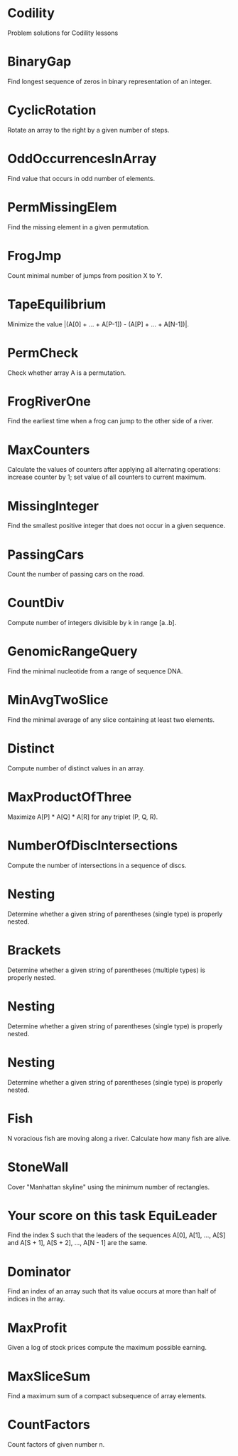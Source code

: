 # Codility

Problem solutions for Codility lessons

# BinaryGap
Find longest sequence of zeros in binary representation of an integer.

# CyclicRotation
Rotate an array to the right by a given number of steps.

# OddOccurrencesInArray
Find value that occurs in odd number of elements.

# PermMissingElem
Find the missing element in a given permutation.

# FrogJmp
Count minimal number of jumps from position X to Y.

# TapeEquilibrium
Minimize the value |(A[0] + ... + A[P-1]) - (A[P] + ... + A[N-1])|.

# PermCheck
Check whether array A is a permutation.

# FrogRiverOne
Find the earliest time when a frog can jump to the other side of a river.

# MaxCounters
Calculate the values of counters after applying all alternating operations: increase counter by 1; set value of all counters to current maximum.

# MissingInteger
Find the smallest positive integer that does not occur in a given sequence.

# PassingCars
Count the number of passing cars on the road.

# CountDiv
Compute number of integers divisible by k in range [a..b].

# GenomicRangeQuery
Find the minimal nucleotide from a range of sequence DNA.

# MinAvgTwoSlice
Find the minimal average of any slice containing at least two elements.

# Distinct
Compute number of distinct values in an array.

# MaxProductOfThree
Maximize A[P] * A[Q] * A[R] for any triplet (P, Q, R).

# NumberOfDiscIntersections
Compute the number of intersections in a sequence of discs.

# Nesting
Determine whether a given string of parentheses (single type) is properly nested.

# Brackets
Determine whether a given string of parentheses (multiple types) is properly nested.

# Nesting
Determine whether a given string of parentheses (single type) is properly nested.

# Nesting
Determine whether a given string of parentheses (single type) is properly nested.

# Fish
N voracious fish are moving along a river. Calculate how many fish are alive.

# StoneWall
Cover "Manhattan skyline" using the minimum number of rectangles.

# Your score on this task EquiLeader
Find the index S such that the leaders of the sequences A[0], A[1], ..., A[S] and A[S + 1], A[S + 2], ..., A[N - 1] are the same.

# Dominator
Find an index of an array such that its value occurs at more than half of indices in the array.

# MaxProfit
Given a log of stock prices compute the maximum possible earning.

# MaxSliceSum
Find a maximum sum of a compact subsequence of array elements.

# CountFactors
Count factors of given number n.
